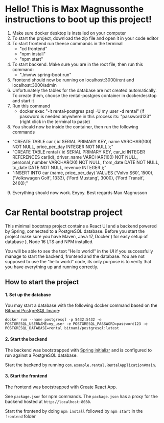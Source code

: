 # Hello! This is Max Magnussonthe instructions to boot up this project!
1. Make sure docker desktop is installed on your computer
2. To start the project, download the zip file and open it in your code editor
3. To start frontend run theese commands in the terminal
   - "cd frontend"
   - "npm install"
   - "npm start"
4. To start backend. Make sure you are in the root file, then run this command:
   - "./mvnw spring-boot:run"
5. Frontend should now be running on localhost:3000/rent and localhost:3000/admin
6. Unfortunately the tables for the database are not created automatically. To create them, choose the rental-postgres container in dockerdesktop and start it
7. Run this command
   - docker exec "-it rental-postgres psql -U my_user -d rental" (if password is needed anywhere in this process its: "password123" (right click in the terminal to paste)
8. You should now be inside the container, then run the following commands
-  "CREATE TABLE car (
    id SERIAL PRIMARY KEY,
    name VARCHAR(100) NOT NULL,
    price_per_day INTEGER NOT NULL
);"
-  "CREATE TABLE rental (
    id SERIAL PRIMARY KEY,
    car_id INTEGER REFERENCES car(id),
    driver_name VARCHAR(100) NOT NULL,
    personal_number VARCHAR(20) NOT NULL,
    from_date DATE NOT NULL,
    to_date DATE NOT NULL,
    revenue INTEGER
);"
- "INSERT INTO car (name, price_per_day) VALUES
('Volvo S60', 1500),
('Volkswagen Golf', 1333),
('Ford Mustang', 3000),
('Ford Transit', 2400);"

9. Everything should now work. Enyoy. Best regards Max Magnusson
   
# Car Rental bootstrap project

This minimal bootstrap project contains a React UI and a backend powered by Spring, connected to a PostgreSQL database.
Before you start the project make sure you have Maven, Java 17, Docker ( for easy setup of database ), Node 16 LTS and NPM installed. 

You will be able to see the text "Hello world!" in the UI if you successfully manage to start the backend, frontend and the database. You are not supposed to use the "hello world" code, its only purpose is to verify that you have everything up and running correctly. 

## How to start the project

#### 1. Set up the database
You may start a database with the following docker command based on the [Bitnami PostgreSQL Image](https://hub.docker.com/r/bitnami/postgresql/):

`docker run --name postgresql -p 5432:5432 -e POSTGRESQL_USERNAME=my_user -e POSTGRESQL_PASSWORD=password123 -e POSTGRESQL_DATABASE=rental bitnami/postgresql:latest`


#### 2. Start the backend 
The backend was bootstrapped with [Spring initializr](https://start.spring.io/) and is configured to run against a PostgreSQL database.

Start the backend by running  `com.example.rental.RentalApplication#main`.


#### 3. Start the frontend
The frontend was bootstrapped with [Create React App](https://github.com/facebook/create-react-app).

See `package.json` for npm commands. The `package.json` has a proxy for the backend hosted at `http://localhost:8080`.

Start the frontend by doing `npm install` followed by `npm start` in the `frontend` folder




